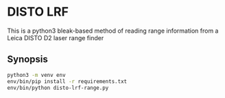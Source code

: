 # DISTO LRF
This is a python3 bleak-based method of reading range information from a Leica DISTO D2 laser range finder

## Synopsis
```bash
python3 -m venv env
env/bin/pip install -r requirements.txt
env/bin/python disto-lrf-range.py
```


